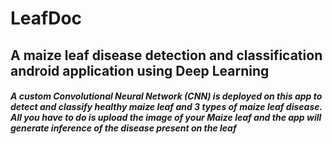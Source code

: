 # LeafDoc
## A maize leaf disease detection and classification android application using Deep Learning
##### A custom Convolutional Neural Network (CNN) is deployed on this app to detect and classify healthy maize leaf and 3 types of maize leaf disease. All you have to do is upload the image of your Maize leaf and the app will generate inference of the disease present on the leaf

